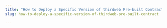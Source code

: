 ```yaml
---
title: "How to Deploy a Specific Version of thirdweb Pre-built Contract?"
slug: how-to-deploy-a-specific-version-of-thirdweb-pre-built-contract

---
```


